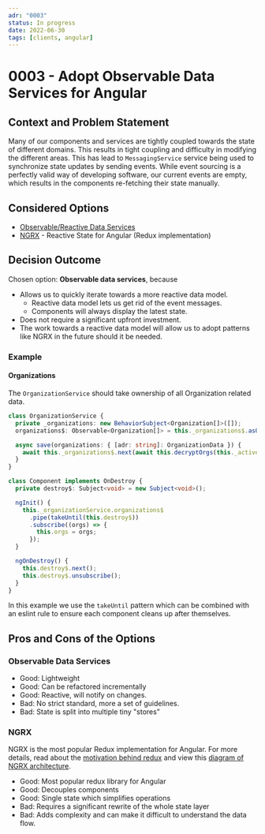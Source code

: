 ```yaml
---
adr: "0003"
status: In progress
date: 2022-06-30
tags: [clients, angular]
---
```


# 0003 - Adopt Observable Data Services for Angular

<AdrTable frontMatter={frontMatter}></AdrTable>

## Context and Problem Statement

Many of our components and services are tightly coupled towards the state of different domains. This
results in tight coupling and difficulty in modifying the different areas. This has lead to
`MessagingService` service being used to synchronize state updates by sending events. While event
sourcing is a perfectly valid way of developing software, our current events are empty, which
results in the components re-fetching their state manually.

## Considered Options

- [Observable/Reactive Data Services][observable]
- [NGRX](https://ngrx.io/) - Reactive State for Angular (Redux implementation)

## Decision Outcome

Chosen option: **Observable data services**, because

- Allows us to quickly iterate towards a more reactive data model.
  - Reactive data model lets us get rid of the event messages.
  - Components will always display the latest state.
- Does not require a significant upfront investment.
- The work towards a reactive data model will allow us to adopt patterns like NGRX in the future
  should it be needed.

### Example

#### Organizations

The `OrganizationService` should take ownership of all Organization related data.

```ts
class OrganizationService {
  private _organizations: new BehaviorSubject<Organization[]>([]);
  organizations$: Observable<Organization[]> = this._organizations$.asObservable();

  async save(organizations: { [adr: string]: OrganizationData }) {
    await this._organizations$.next(await this.decryptOrgs(this._activeAccount, organizations));
  }
}

class Component implements OnDestroy {
  private destroy$: Subject<void> = new Subject<void>();

  ngInit() {
    this._organizationService.organizations$
      .pipe(takeUntil(this.destroy$))
      .subscribe((orgs) => {
        this.orgs = orgs;
      });
  }

  ngOnDestroy() {
    this.destroy$.next();
    this.destroy$.unsubscribe();
  }
}
```

In this example we use the `takeUntil` pattern which can be combined with an eslint rule to ensure
each component cleans up after themselves.

## Pros and Cons of the Options

### Observable Data Services

- Good: Lightweight
- Good: Can be refactored incrementally
- Good: Reactive, will notify on changes.
- Bad: No strict standard, more a set of guidelines.
- Bad: State is split into multiple tiny "stores"

### NGRX

NGRX is the most popular Redux implementation for Angular. For more details, read about the
[motivation behind redux][redux-motivation] and view this
[diagram of NGRX architecture](https://ngrx.io/guide/store).

- Good: Most popular redux library for Angular
- Good: Decouples components
- Good: Single state which simplifies operations
- Bad: Requires a significant rewrite of the whole state layer
- Bad: Adds complexity and can make it difficult to understand the data flow.

[observable]:
  https://blog.angular-university.io/how-to-build-angular2-apps-using-rxjs-observable-data-services-pitfalls-to-avoid/
[redux-motivation]: https://redux.js.org/understanding/thinking-in-redux/motivation
